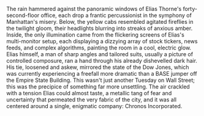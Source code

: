 The rain hammered against the panoramic windows of Elias Thorne's forty-second-floor office, each drop a frantic percussionist in the symphony of Manhattan's misery.  Below, the yellow cabs resembled agitated fireflies in the twilight gloom, their headlights blurring into streaks of anxious amber. Inside, the only illumination came from the flickering screens of Elias's multi-monitor setup, each displaying a dizzying array of stock tickers, news feeds, and complex algorithms, painting the room in a cool, electric glow.  Elias himself, a man of sharp angles and tailored suits, usually a picture of controlled composure, ran a hand through his already dishevelled dark hair.  His tie, loosened and askew, mirrored the state of the Dow Jones, which was currently experiencing a freefall more dramatic than a BASE jumper off the Empire State Building.  This wasn't just another Tuesday on Wall Street; this was the precipice of something far more unsettling. The air crackled with a tension Elias could almost taste, a metallic tang of fear and uncertainty that permeated the very fabric of the city, and it was all centered around a single, enigmatic company: Chronos Incorporated.
